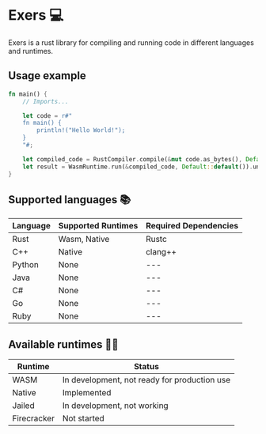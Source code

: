 # Exers :computer:

Exers is a rust library for compiling and running code in different languages and runtimes.

## Usage example

```rust
fn main() {
    // Imports...

    let code = r#"
    fn main() {
        println!("Hello World!");
    }
    "#;

    let compiled_code = RustCompiler.compile(&mut code.as_bytes(), Default::default());
    let result = WasmRuntime.run(&compiled_code, Default::default()).unwrap();
}
```

## Supported languages :books:

| Language | Supported Runtimes | Required Dependencies |
| -------- | ------------------ | --------------------- |
| Rust     | Wasm, Native       | Rustc                 |
| C++      | Native             | clang++               |
| Python   | None               | ---                   |
| Java     | None               | ---                   |
| C#       | None               | ---                   |
| Go       | None               | ---                   |
| Ruby     | None               | ---                   |

## Available runtimes :running_man:

| Runtime     | Status                                       |
| ----------- | -------------------------------------------- |
| WASM        | In development, not ready for production use |
| Native      | Implemented                                  |
| Jailed      | In development, not working                  |
| Firecracker | Not started                                  |

